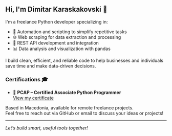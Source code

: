 ## Hi, I'm Dimitar Karaskakovski 👋

I'm a freelance Python developer specializing in:

- 🐍 Automation and scripting to simplify repetitive tasks  
- 🌐 Web scraping for data extraction and processing  
- 🔗 REST API development and integration  
- 📊 Data analysis and visualization with pandas  


I build clean, efficient, and reliable code to help businesses and individuals save time and make data-driven decisions.

### Certifications 🎓

- 🐍 **PCAP – Certified Associate Python Programmer**  
  [View my certificate](https://github.com/dimitar-sudo/certifications/raw/main/certificate_sJsS.1tT0.54WA.pdf)

Based in Macedonia, available for remote freelance projects.  
Feel free to reach out via GitHub or email to discuss your ideas or projects!

---

*Let’s build smart, useful tools together!*
<!--
**dimitar-sudo/dimitar-sudo** is a ✨ _special_ ✨ repository because its `README.md` (this file) appears on your GitHub profile.

Here are some ideas to get you started:

- 🔭 I’m currently working on ...
- 🌱 I’m currently learning ...
- 👯 I’m looking to collaborate on ...
- 🤔 I’m looking for help with ...
- 💬 Ask me about ...
- 📫 How to reach me: ...
- 😄 Pronouns: ...
- ⚡ Fun fact: ...
-->
